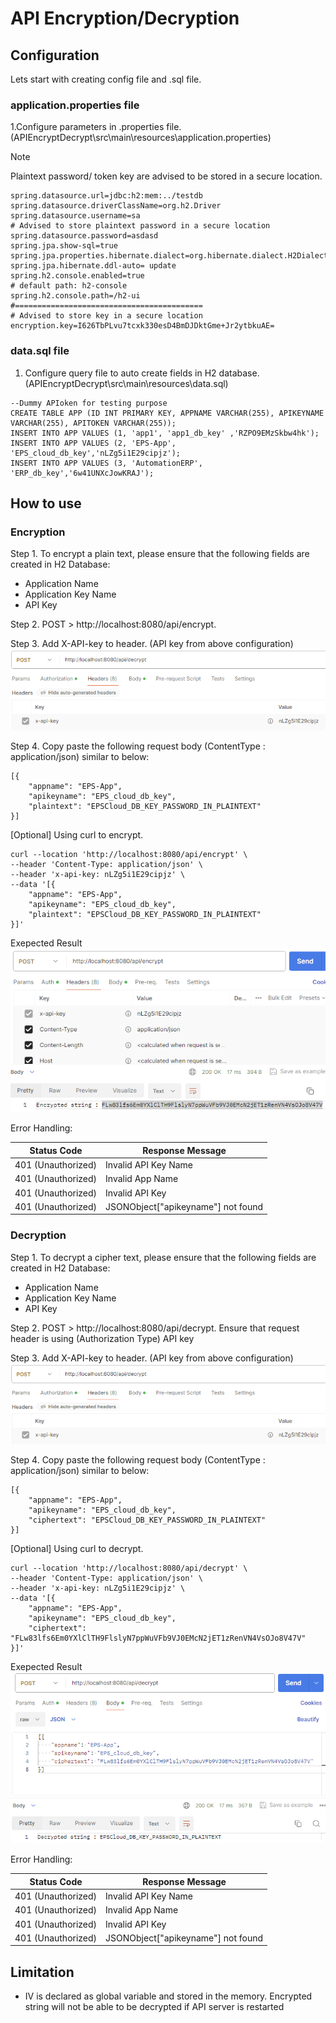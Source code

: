 # API Encryption/Decryption

## Configuration

Lets start with creating config file and .sql file.

### application.properties file

1.Configure parameters in .properties file. (APIEncryptDecrypt\src\main\resources\application.properties)
> [!NOTE]
> Plaintext password/ token key are advised to be stored in a secure location.

```
spring.datasource.url=jdbc:h2:mem:../testdb
spring.datasource.driverClassName=org.h2.Driver
spring.datasource.username=sa
# Advised to store plaintext password in a secure location
spring.datasource.password=asdasd
spring.jpa.show-sql=true
spring.jpa.properties.hibernate.dialect=org.hibernate.dialect.H2Dialect
spring.jpa.hibernate.ddl-auto= update
spring.h2.console.enabled=true
# default path: h2-console
spring.h2.console.path=/h2-ui
#==========================================
# Advised to store key in a secure location
encryption.key=I626TbPLvu7tcxk330esD4BmDJDktGme+Jr2ytbkuAE=
```

### data.sql file

1. Configure query file to auto create fields in H2 database. (APIEncryptDecrypt\src\main\resources\data.sql)

```
--Dummy APIoken for testing purpose
CREATE TABLE APP (ID INT PRIMARY KEY, APPNAME VARCHAR(255), APIKEYNAME VARCHAR(255), APITOKEN VARCHAR(255));
INSERT INTO APP VALUES (1, 'app1', 'app1_db_key' ,'RZPO9EMzSkbw4hk');
INSERT INTO APP VALUES (2, 'EPS-App', 'EPS_cloud_db_key','nLZg5i1E29cipjz');
INSERT INTO APP VALUES (3, 'AutomationERP', 'ERP_db_key','6w41UNXcJowKRAJ');
```

## How to use

### Encryption
Step 1. To encrypt a plain text, please ensure that the following fields are created in H2 Database:
- Application Name
- Application Key Name 
- API Key 

Step 2. POST > http://localhost:8080/api/encrypt.

Step 3. Add X-API-key to header. (API key from above configuration)
![](./images/X-API-Key.png)

Step 4. Copy paste the following request body (ContentType : application/json) similar to below: 
```
[{
    "appname": "EPS-App",
    "apikeyname": "EPS_cloud_db_key",
    "plaintext": "EPSCloud_DB_KEY_PASSWORD_IN_PLAINTEXT"
}]
```

[Optional] Using curl to encrypt.
```
curl --location 'http://localhost:8080/api/encrypt' \
--header 'Content-Type: application/json' \
--header 'x-api-key: nLZg5i1E29cipjz' \
--data '[{
    "appname": "EPS-App",
    "apikeyname": "EPS_cloud_db_key",
    "plaintext": "EPSCloud_DB_KEY_PASSWORD_IN_PLAINTEXT"
}]'
```
Exepected Result
![](./images/POST-Encrypt.png)

Error Handling: 

| Status Code  | Response Message |
| ------------- | ------------- |
| 401 (Unauthorized) | Invalid API Key Name |
| 401 (Unauthorized) | Invalid App Name |
| 401 (Unauthorized) | Invalid API Key |
| 401 (Unauthorized) | JSONObject["apikeyname"] not found |

### Decryption

Step 1. To decrypt a cipher text, please ensure that the following fields are created in H2 Database:
- Application Name
- Application Key Name 
- API Key  

Step 2. POST > http://localhost:8080/api/decrypt. Ensure that request header is using (Authorization Type) API key 

Step 3. Add X-API-key to header. (API key from above configuration)
![](./images/X-API-Key.png)

Step 4. Copy paste the following request body (ContentType : application/json) similar to below: 
```
[{
    "appname": "EPS-App",
    "apikeyname": "EPS_cloud_db_key",
    "ciphertext": "EPSCloud_DB_KEY_PASSWORD_IN_PLAINTEXT"
}]
```
[Optional] Using curl to decrypt.
```
curl --location 'http://localhost:8080/api/decrypt' \
--header 'Content-Type: application/json' \
--header 'x-api-key: nLZg5i1E29cipjz' \
--data '[{
    "appname": "EPS-App",
    "apikeyname": "EPS_cloud_db_key",
    "ciphertext": "FLw83lfs6Em0YXlClTH9FlslyN7ppWuVFb9VJ0EMcN2jET1zRenVN4VsOJo8V47V"
}]'
```

Exepected Result
![](./images/POST-Decrypt.png)

Error Handling: 

| Status Code  | Response Message | 
| ------------- | ------------- |
| 401 (Unauthorized) | Invalid API Key Name |
| 401 (Unauthorized) | Invalid App Name |
| 401 (Unauthorized) | Invalid API Key |
| 401 (Unauthorized) | JSONObject["apikeyname"] not found |

## Limitation

 - IV is declared as global variable and stored in the memory. Encrypted string will not be able to be decrypted if API server is restarted 